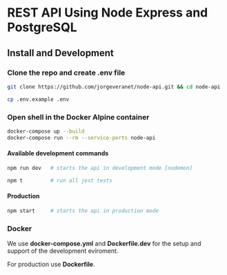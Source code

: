 # REST API Using Node Express and PostgreSQL

## Install and Development

### Clone the repo and create .env file

```bash
git clone https://github.com/jorgeveranet/node-api.git && cd node-api

cp .env.example .env
```

### Open shell in the Docker Alpine container

```bash
docker-compose up --build
docker-compose run --rm --service-ports node-api
```

#### Available development commands

```bash
npm run dev   # starts the api in development mode [nodemon]

npm t         # run all jest tests

```

#### Production

```bash
npm start     # starts the api in production mode
```

### Docker

We use **docker-compose.yml** and **Dockerfile.dev** for the setup and support of the development eviroment.

For production use **Dockerfile**.
